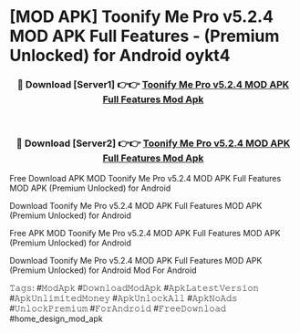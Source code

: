 # [MOD APK] Toonify Me Pro v5.2.4 MOD APK Full Features - (Premium Unlocked) for Android oykt4



<div align="center">
<h3>🔴 Download [Server1] 👉👉 <a href="https://momento.my/?title=Toonify_Me_Pro_v5.2.4_MOD_APK_Full_Features">Toonify Me Pro v5.2.4 MOD APK Full Features Mod Apk</a></h3><br>

<h3>🔴 Download [Server2] 👉👉 <a href="https://momento.my/?title=Toonify_Me_Pro_v5.2.4_MOD_APK_Full_Features">Toonify Me Pro v5.2.4 MOD APK Full Features Mod Apk</a></h3>
</div>



Free Download APK MOD Toonify Me Pro v5.2.4 MOD APK Full Features MOD APK (Premium Unlocked) for Android

Download Toonify Me Pro v5.2.4 MOD APK Full Features MOD APK (Premium Unlocked) for Android

Free APK MOD Toonify Me Pro v5.2.4 MOD APK Full Features MOD APK (Premium Unlocked) for Android

Download Toonify Me Pro v5.2.4 MOD APK Full Features MOD APK (Premium Unlocked) for Android Mod For Android

𝚃𝚊𝚐𝚜: #𝙼𝚘𝚍𝙰𝚙𝚔 #𝙳𝚘𝚠𝚗𝚕𝚘𝚊𝚍𝙼𝚘𝚍𝙰𝚙𝚔 #𝙰𝚙𝚔𝙻𝚊𝚝𝚎𝚜𝚝𝚅𝚎𝚛𝚜𝚒𝚘𝚗 #𝙰𝚙𝚔𝚄𝚗𝚕𝚒𝚖𝚒𝚝𝚎𝚍𝙼𝚘𝚗𝚎𝚢 #𝙰𝚙𝚔𝚄𝚗𝚕𝚘𝚌𝚔𝙰𝚕𝚕 #𝙰𝚙𝚔𝙽𝚘𝙰𝚍𝚜 #𝚄𝚗𝚕𝚘𝚌𝚔𝙿𝚛𝚎𝚖𝚒𝚞𝚖 #𝙵𝚘𝚛𝙰𝚗𝚍𝚛𝚘𝚒𝚍 #𝙵𝚛𝚎𝚎𝙳𝚘𝚠𝚗𝚕𝚘𝚊𝚍 #home_design_mod_apk

